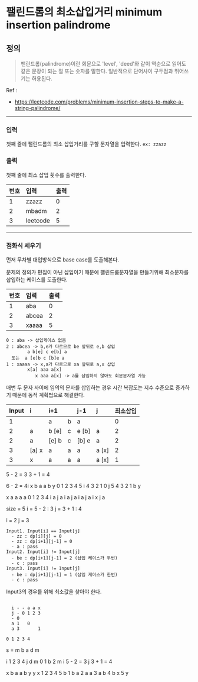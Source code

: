 
# 팰린드롬의 최소삽입거리 minimum insertion palindrome

## 정의

> 팬린드롬(palindrome)이란 회문으로 'level', 'deed'와 같이 역순으로 읽어도 같은 문장이 되는 절 또는 숫자를 말한다. 
> 일반적으로 단어사이 구두점과 뛰어쓰기는 허용된다.


Ref : 
  - https://leetcode.com/problems/minimum-insertion-steps-to-make-a-string-palindrome/

---

### 입력

첫째 줄에 팰린드롬의 최소 삽입거리를 구할 문자열을 입력한다.
`ex: zzazz`

### 출력 

첫째 줄에 최소 삽입 횟수를 출력한다.

| 번호 | 입력     | 출력 |
| :--- | :------- | :--- |
| 1    | zzazz    | 0    |
| 2    | mbadm    | 2    |
| 3    | leetcode | 5    |


---


### 점화식 세우기

먼저 무차별 대입방식으로 base case를 도출해본다.

문제의 정의가 편집이 아닌 삽입이기 때문에 팰린드롬문자열을 만들기위해 최소문자를 삽입하는 케이스를 도출한다.


| 번호 | 입력  | 출력 |
| :--- | :---- | :--- |
| 1    | aba   | 0    |
| 2    | abcea | 2    |
| 3    | xaaaa | 5    |


```console
0 : aba -> 삽입케이스 없음
2 : abcea -> b,e가 다르므로 be 앞뒤로 e,b 삽입
        a b[e] c e[b] a
  또는  a [e]b c [b]e a
1 : xaaaa -> x,a가 다르므로 xa 앞뒤로 a,x 삽입
        x[a] aaa a[x]
           x aaa a[x] -> a를 삽입하지 않아도 회문문자열 가능
```


매번 두 문자 사이에 임의의 문자를 삽입하는 경우 시간 복잡도는 지수 수준으로 증가하기 때문에 동적 계획법으로 해결한다.

| Input | i     | i+1   |      | j-1   | j     | 최소삽입 |
| :---- | :---- | :---- | :--- | :---- | :---- | :------- |
| 1     |       | a     | b    | a     |       | 0        |
| 2     | a     | b [e] | c    | e [b] | a     | 2        |
| 2     | a     | [e] b | c    | [b] e | a     | 2        |
| 3     | [a] x | a     | a    | a     | a [x] | 2        |
| 3     | x     | a     | a    | a     | a [x] | 1        |

5 - 2 = 3
3 + 1 = 4

6 - 2 = 4i
  x b a a b y
  0 1 2 3 4 5
i 4 3 2 1 0
j 5 4 3 2 1
  b
  y



  x a a a a
  0 1 2 3 4
i       a
j         a
i     a
j       a
i   a
j     a
i x
j   a

size = 5
i = 5 - 2 : 3
j = 3 + 1 : 4

i = 2
j = 3

```console
Input1. Input[i] == Input[j]
  - zz : dp[i][j] = 0
  - zz : dp[i+1][j-1] = 0
  - a : pass
Input2. Input[i] != Input[j]
  - be : dp[i+1][j-1] = 2 (삽입 케이스가 두번)
  - c : pass
Input3. Input[i] != Input[j]
  - be : dp[i+1][j-1] = 1 (삽입 케이스가 한번)
  - c : pass
```
Input3의 경우를 위해 최소값을 찾아야 한다.




 
```console

  i - - a a x
  j - 0 1 2 3
  - 0   
  a 1   0  
  a 3       1

```
    0 1 2 3 4
s = m b a d m

 i  1 2 3 4 
j   d m   0
1 b 
2 m
i 5 - 2 = 3
j 3 + 1 = 4



  x b a a b y
y x 1 2 3 4 5
b 1 b
a 2   a
a 3     a
b 4       b
x 5         y
